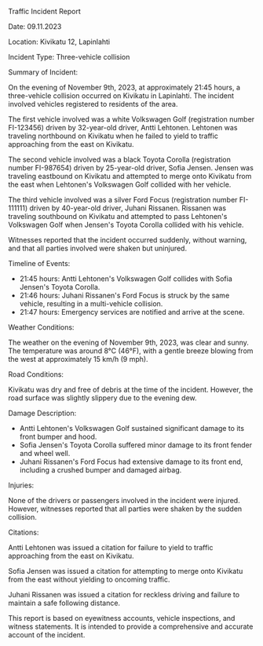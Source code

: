 Traffic Incident Report

Date: 09.11.2023

Location: Kivikatu 12, Lapinlahti

Incident Type: Three-vehicle collision

Summary of Incident:

On the evening of November 9th, 2023, at approximately 21:45 hours, a three-vehicle collision occurred on Kivikatu in Lapinlahti. The incident involved vehicles registered to residents of the area.

The first vehicle involved was a white Volkswagen Golf (registration number FI-123456) driven by 32-year-old driver, Antti Lehtonen. Lehtonen was traveling northbound on Kivikatu when he failed to yield to traffic approaching from the east on Kivikatu.

The second vehicle involved was a black Toyota Corolla (registration number FI-987654) driven by 25-year-old driver, Sofia Jensen. Jensen was traveling eastbound on Kivikatu and attempted to merge onto Kivikatu from the east when Lehtonen's Volkswagen Golf collided with her vehicle.

The third vehicle involved was a silver Ford Focus (registration number FI-111111) driven by 40-year-old driver, Juhani Rissanen. Rissanen was traveling southbound on Kivikatu and attempted to pass Lehtonen's Volkswagen Golf when Jensen's Toyota Corolla collided with his vehicle.

Witnesses reported that the incident occurred suddenly, without warning, and that all parties involved were shaken but uninjured.

Timeline of Events:

* 21:45 hours: Antti Lehtonen's Volkswagen Golf collides with Sofia Jensen's Toyota Corolla.
* 21:46 hours: Juhani Rissanen's Ford Focus is struck by the same vehicle, resulting in a multi-vehicle collision.
* 21:47 hours: Emergency services are notified and arrive at the scene.

Weather Conditions:

The weather on the evening of November 9th, 2023, was clear and sunny. The temperature was around 8°C (46°F), with a gentle breeze blowing from the west at approximately 15 km/h (9 mph).

Road Conditions:

Kivikatu was dry and free of debris at the time of the incident. However, the road surface was slightly slippery due to the evening dew.

Damage Description:

* Antti Lehtonen's Volkswagen Golf sustained significant damage to its front bumper and hood.
* Sofia Jensen's Toyota Corolla suffered minor damage to its front fender and wheel well.
* Juhani Rissanen's Ford Focus had extensive damage to its front end, including a crushed bumper and damaged airbag.

Injuries:

None of the drivers or passengers involved in the incident were injured. However, witnesses reported that all parties were shaken by the sudden collision.

Citations:

Antti Lehtonen was issued a citation for failure to yield to traffic approaching from the east on Kivikatu.

Sofia Jensen was issued a citation for attempting to merge onto Kivikatu from the east without yielding to oncoming traffic.

Juhani Rissanen was issued a citation for reckless driving and failure to maintain a safe following distance.

This report is based on eyewitness accounts, vehicle inspections, and witness statements. It is intended to provide a comprehensive and accurate account of the incident.